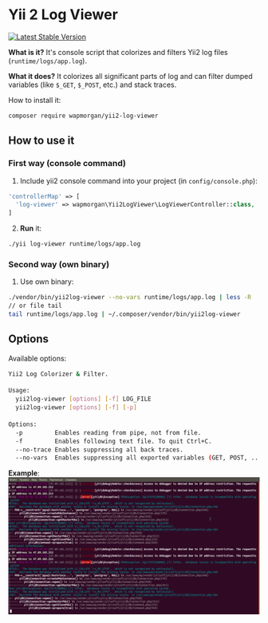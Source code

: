 # Yii 2 Log Viewer

[![Latest Stable Version](https://poser.pugx.org/wapmorgan/yii2-log-viewer/v/stable)](https://packagist.org/packages/wapmorgan/yii2-log-viewer)

**What is it?**
It's console script that colorizes and filters Yii2 log files (`runtime/logs/app.log`).

**What it does?**
It colorizes all significant parts of log and can filter dumped variables (like `$_GET`, `$_POST`, etc.) and stack traces.

How to install it:
```sh
composer require wapmorgan/yii2-log-viewer
```

How to use it
---

### First way (console command)
1. Include yii2 console command into your project (in `config/console.php`):
  ```php
  'controllerMap' => [
    'log-viewer' => wapmorgan\Yii2LogViewer\LogViewerController::class,
  ]
  ```
2. **Run** it:
  ```sh
  ./yii log-viewer runtime/logs/app.log
  ```

### Second way (own binary)
1. Use own binary:
  ```sh
  ./vendor/bin/yii2log-viewer --no-vars runtime/logs/app.log | less -R
  // or file tail
  tail runtime/logs/app.log | ~/.composer/vendor/bin/yii2log-viewer
  ```

## Options
Available options:
```sh
Yii2 Log Colorizer & Filter.

Usage:
  yii2log-viewer [options] [-f] LOG_FILE
  yii2log-viewer [options] [-f] [-p]

Options:
  -p         Enables reading from pipe, not from file.
  -f         Enables following text file. To quit Ctrl+C.
  --no-trace Enables suppressing all back traces.
  --no-vars  Enables suppressing all exported variables (GET, POST, ...).
```

**Example**:
![Image](https://raw.githubusercontent.com/wapmorgan/Yii2LogViewer/master/doc/yii2log_viewer.png)
